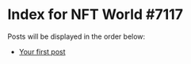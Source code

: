 # Index for NFT World #7117
Posts will be displayed in the order below:

- [Your first post](./001-first.md)

